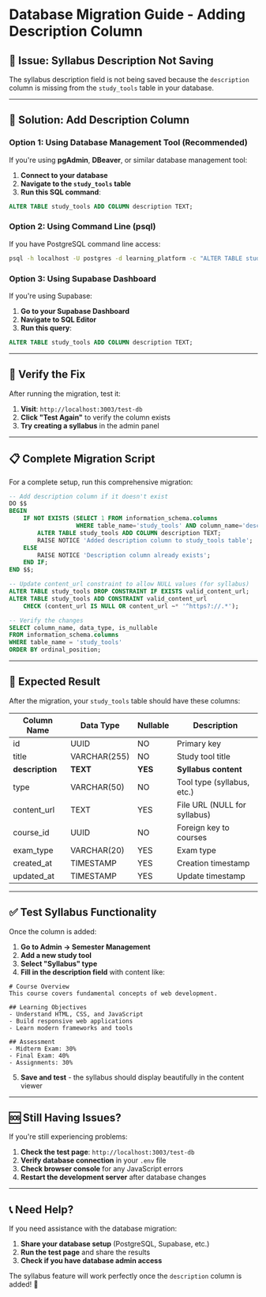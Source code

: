 # Database Migration Guide - Adding Description Column

## 🚨 **Issue**: Syllabus Description Not Saving

The syllabus description field is not being saved because the `description` column is missing from the `study_tools` table in your database.

---

## 🔧 **Solution**: Add Description Column

### **Option 1: Using Database Management Tool (Recommended)**

If you're using **pgAdmin**, **DBeaver**, or similar database management tool:

1. **Connect to your database**
2. **Navigate to the `study_tools` table**
3. **Run this SQL command**:

```sql
ALTER TABLE study_tools ADD COLUMN description TEXT;
```

### **Option 2: Using Command Line (psql)**

If you have PostgreSQL command line access:

```bash
psql -h localhost -U postgres -d learning_platform -c "ALTER TABLE study_tools ADD COLUMN description TEXT;"
```

### **Option 3: Using Supabase Dashboard**

If you're using Supabase:

1. **Go to your Supabase Dashboard**
2. **Navigate to SQL Editor**
3. **Run this query**:

```sql
ALTER TABLE study_tools ADD COLUMN description TEXT;
```

---

## 🧪 **Verify the Fix**

After running the migration, test it:

1. **Visit**: `http://localhost:3003/test-db`
2. **Click "Test Again"** to verify the column exists
3. **Try creating a syllabus** in the admin panel

---

## 📋 **Complete Migration Script**

For a complete setup, run this comprehensive migration:

```sql
-- Add description column if it doesn't exist
DO $$
BEGIN
    IF NOT EXISTS (SELECT 1 FROM information_schema.columns
                   WHERE table_name='study_tools' AND column_name='description') THEN
        ALTER TABLE study_tools ADD COLUMN description TEXT;
        RAISE NOTICE 'Added description column to study_tools table';
    ELSE
        RAISE NOTICE 'Description column already exists';
    END IF;
END $$;

-- Update content_url constraint to allow NULL values (for syllabus)
ALTER TABLE study_tools DROP CONSTRAINT IF EXISTS valid_content_url;
ALTER TABLE study_tools ADD CONSTRAINT valid_content_url 
    CHECK (content_url IS NULL OR content_url ~* '^https?://.*');

-- Verify the changes
SELECT column_name, data_type, is_nullable 
FROM information_schema.columns 
WHERE table_name = 'study_tools' 
ORDER BY ordinal_position;
```

---

## 🎯 **Expected Result**

After the migration, your `study_tools` table should have these columns:

| Column Name | Data Type | Nullable | Description |
|-------------|-----------|----------|-------------|
| id | UUID | NO | Primary key |
| title | VARCHAR(255) | NO | Study tool title |
| **description** | **TEXT** | **YES** | **Syllabus content** |
| type | VARCHAR(50) | NO | Tool type (syllabus, etc.) |
| content_url | TEXT | YES | File URL (NULL for syllabus) |
| course_id | UUID | NO | Foreign key to courses |
| exam_type | VARCHAR(20) | YES | Exam type |
| created_at | TIMESTAMP | YES | Creation timestamp |
| updated_at | TIMESTAMP | YES | Update timestamp |

---

## ✅ **Test Syllabus Functionality**

Once the column is added:

1. **Go to Admin → Semester Management**
2. **Add a new study tool**
3. **Select "Syllabus" type**
4. **Fill in the description field** with content like:

```
# Course Overview
This course covers fundamental concepts of web development.

## Learning Objectives
- Understand HTML, CSS, and JavaScript
- Build responsive web applications
- Learn modern frameworks and tools

## Assessment
- Midterm Exam: 30%
- Final Exam: 40%
- Assignments: 30%
```

5. **Save and test** - the syllabus should display beautifully in the content viewer

---

## 🆘 **Still Having Issues?**

If you're still experiencing problems:

1. **Check the test page**: `http://localhost:3003/test-db`
2. **Verify database connection** in your `.env` file
3. **Check browser console** for any JavaScript errors
4. **Restart the development server** after database changes

---

## 📞 **Need Help?**

If you need assistance with the database migration:

1. **Share your database setup** (PostgreSQL, Supabase, etc.)
2. **Run the test page** and share the results
3. **Check if you have database admin access**

The syllabus feature will work perfectly once the `description` column is added! 🎉
